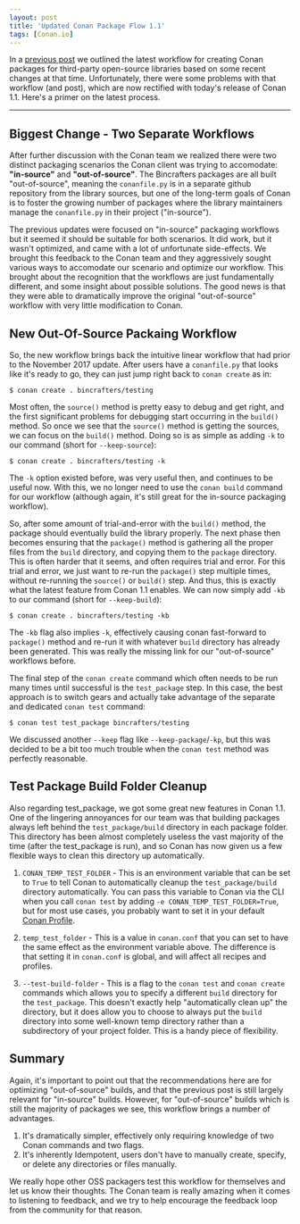 ```yaml
---
layout: post
title: 'Updated Conan Package Flow 1.1'
tags: [Conan.io]
---
```


In a [previous post](https://bincrafters.github.io/2017/11/10/Updated-Conan-Package-Flow/) we outlined the latest workflow for creating Conan packages for third-party open-source libraries based on some recent changes at that time.  Unfortunately, there were some problems with that workflow (and post), which are now rectified with today's release of Conan 1.1. Here's a primer on the latest process. 

---

## Biggest Change - Two Separate Workflows

After further discussion with the Conan team we realized there were two distinct packaging scenarios the Conan client was trying to accomodate: **"in-source"** and **"out-of-source"**.  The Bincrafters packages are all built "out-of-source", meaning the `conanfile.py` is in a separate github repository from the library sources,  but one of the long-term goals of Conan is to foster the growing number of packages where the library maintainers manage the `conanfile.py` in their project ("in-source"). 

The previous updates were focused on "in-source" packaging workflows but it seemed it should be suitable for both scenarios. It did work, but it wasn't optimized, and came with a lot of unfortunate side-effects.  We brought this feedback to the Conan team and they aggressively sought various ways to accomodate our scenario and optimize our workflow. This brought about the recognition that the workflows are just fundamentally different, and some insight about possible solutions. The good news is that they were able to dramatically improve the original "out-of-source" workflow with very little modification to Conan.  

## New Out-Of-Source Packaing Workflow 
So, the new workflow brings back the intuitive linear workflow that had prior to the November 2017 update.  After users have a `conanfile.py` that looks like it's ready to go, they can just jump right back to `conan create` as in:  

	$ conan create . bincrafters/testing

Most often, the `source()` method is pretty easy to debug and get right, and the first significant problems for debugging start occurring in the `build()` method.  So once we see that the `source()` method is getting the sources, we can focus on the `build()` method. Doing so is as simple as adding `-k` to our command (short for `--keep-source`):

	$ conan create . bincrafters/testing -k
	
The `-k` option existed before, was very useful then, and continues to be useful now.  With this, we no longer need to use the `conan build` command for our workflow (although again, it's still great for the in-source packaging workflow).  

So, after some amount of trial-and-error with the `build()` method, the package should eventually build the library properly. The next phase then becomes ensuring that the `package()` method is gathering all the proper files from the `build` directory, and copying them to the `package` directory.  This is often harder that it seems, and often requires trial and error.  For this trial and error, we just want to re-run the `package()` step multiple times, without re-running the `source()` or `build()` step.  And thus, this is exactly what the latest feature from Conan 1.1 enables.  We can now simply add `-kb` to our command (short for `--keep-build`): 

	$ conan create . bincrafters/testing -kb

The `-kb` flag also implies `-k`, effectively causing conan fast-forward to `package()` method and re-run it with whatever `build` directory has already been generated.  This was really the missing link for our "out-of-source" workflows before. 

The final step of the `conan create` command which often needs to be run many times until successful is the `test_package` step.  In this case, the best approach is to switch gears and actually take advantage of the separate and dedicated `conan test` command:

	$ conan test test_package bincrafters/testing

We discussed another `--keep` flag like `--keep-package`/`-kp`, but this was decided to be a bit too much trouble when the `conan test` method was perfectly reasonable.  
 	
## Test Package Build Folder Cleanup
	
Also regarding test_package, we got some great new features in Conan 1.1. One of the lingering annoyances for our team was that building packages always left behind the `test_package/build` directory in each package folder.  This directory has been almost completely useless the vast majority of the time (after the test_package is run), and so Conan has now given us a few flexible ways to clean this directory up automatically. 

1.  `CONAN_TEMP_TEST_FOLDER` - This is an environment variable that can be set to `True` to tell Conan to automatically cleanup the `test_package/build` directory automatically.  You can pass this variable to Conan via the CLI when you call `conan test` by adding `-e CONAN_TEMP_TEST_FOLDER=True`, but for most use cases, you probably want to set it in your default [Conan Profile](http://docs.conan.io/en/latest/reference/commands/misc/profile.html). 

2.  `temp_test_folder` - This is a value in `conan.conf` that you can set to have the same effect as the environment variable above.  The difference is that setting it in `conan.conf` is global, and will affect all recipes and profiles.  

3.  `--test-build-folder` - This is a flag to the `conan test` and `conan create` commands which allows you to specify a different `build` directory for the `test_package`.  This doesn't exactly help "automatically clean up" the directory, but it does allow you to choose to always put the `build` directory into some well-known temp directory rather than a subdirectory of your project folder.  This is a handy piece of flexibility. 
		   
## Summary
Again, it's important to point out that the recommendations here are for optimizing "out-of-source" builds, and that the previous post is still largely relevant for "in-source" builds.  However, for "out-of-source" builds which is still the majority of packages we see, this workflow brings a number of advantages.  

1. It's dramatically simpler, effectively only requiring knowledge of two Conan commands and two flags.  
2. It's inherently Idempotent, users don't have to manually create, specify, or delete any directories or files manually. 

We really hope other OSS packagers test this workflow for themselves and let us know their thoughts.  The Conan team is really amazing when it comes to listening to feedback, and we try to help encourage the feedback loop from the community for that reason.